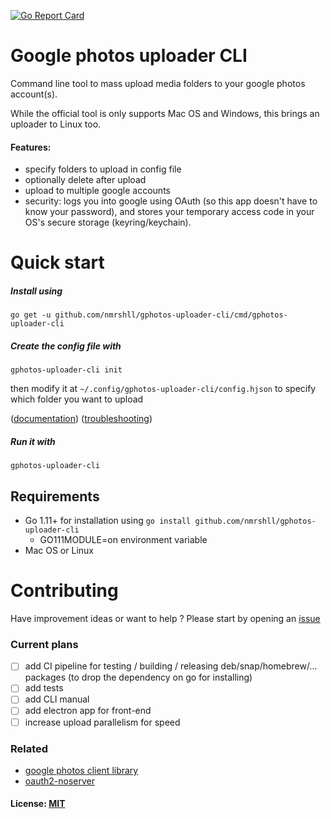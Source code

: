 [![Go Report Card](https://goreportcard.com/badge/github.com/nmrshll/gphotos-uploader-cli)](https://goreportcard.com/report/github.com/nmrshll/gphotos-uploader-cli)
<!--- [![Snap Status](https://build.snapcraft.io/badge/nmrshll/gphotos-uploader-cli.svg)](https://build.snapcraft.io/user/nmrshll/gphotos-uploader-cli) --->

# Google photos uploader CLI

Command line tool to mass upload media folders to your google photos account(s).    

While the official tool is only supports Mac OS and Windows, this brings an uploader to Linux too.    

#### Features:

- specify folders to upload in config file
- optionally delete after upload
- upload to multiple google accounts
- security: logs you into google using OAuth (so this app doesn't have to know your password), and stores your temporary access code in your OS's secure storage (keyring/keychain).

# Quick start
##### Install using

```
go get -u github.com/nmrshll/gphotos-uploader-cli/cmd/gphotos-uploader-cli
```    

##### Create the config file with

```
gphotos-uploader-cli init
```

then modify it at `~/.config/gphotos-uploader-cli/config.hjson` to specify which folder you want to upload

([documentation](./.docs/configuration.md))  ([troubleshooting](./.docs/installation-troubleshooting.md))

##### Run it with 

```
gphotos-uploader-cli
```    

## Requirements

- Go 1.11+ for installation using `go install github.com/nmrshll/gphotos-uploader-cli`
   - GO111MODULE=on environment variable
- Mac OS or Linux

# Contributing

Have improvement ideas or want to help ? Please start by opening an [issue](https://github.com/nmrshll/gphotos-uploader-cli/issues)  

### Current plans

- [ ] add CI pipeline for testing / building / releasing deb/snap/homebrew/... packages (to drop the dependency on go for installing)
- [ ] add tests
- [ ] add CLI manual
- [ ] add electron app for front-end
- [ ] increase upload parallelism for speed

### Related

- [google photos client library](https://github.com/nmrshll/google-photos-api-client-go)
- [oauth2-noserver](https://github.com/nmrshll/oauth2-noserver)

#### License: [MIT](./.docs/LICENSE)
